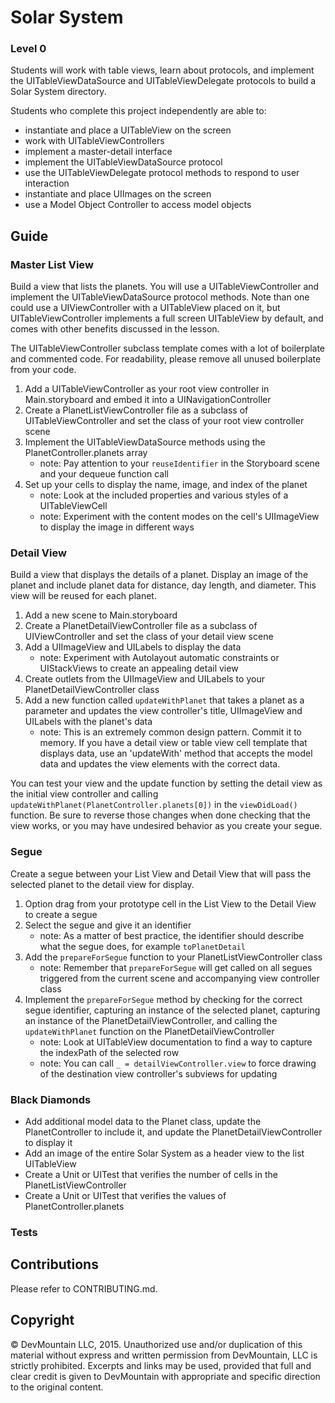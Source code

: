  # Solar System

### Level 0

Students will work with table views, learn about protocols, and implement the UITableViewDataSource and UITableViewDelegate protocols to build a Solar System directory.

Students who complete this project independently are able to:

* instantiate and place a UITableView on the screen
* work with UITableViewControllers
* implement a master-detail interface
* implement the UITableViewDataSource protocol
* use the UITableViewDelegate protocol methods to respond to user interaction
* instantiate and place UIImages on the screen
* use a Model Object Controller to access model objects

## Guide

### Master List View

Build a view that lists the planets. You will use a UITableViewController and implement the UITableViewDataSource protocol methods. Note than one could use a UIViewController with a UITableView placed on it, but UITableViewController implements a full screen UITableView by default, and comes with other benefits discussed in the lesson.

The UITableViewController subclass template comes with a lot of boilerplate and commented code. For readability, please remove all unused boilerplate from your code. 

1. Add a UITableViewController as your root view controller in Main.storyboard and embed it into a UINavigationController
2. Create a PlanetListViewController file as a subclass of UITableViewController and set the class of your root view controller scene
3. Implement the UITableViewDataSource methods using the PlanetController.planets array
    * note: Pay attention to your ```reuseIdentifier``` in the Storyboard scene and your dequeue function call
4. Set up your cells to display the name, image, and index of the planet 
    * note: Look at the included properties and various styles of a UITableViewCell
    * note: Experiment with the content modes on the cell's UIImageView to display the image in different ways


### Detail View

Build a view that displays the details of a planet. Display an image of the planet and include planet data for distance, day length, and diameter. This view will be reused for each planet. 

1. Add a new scene to Main.storyboard
2. Create a PlanetDetailViewController file as a subclass of UIViewController and set the class of your detail view scene
3. Add a UIImageView and UILabels to display the data
    * note: Experiment with Autolayout automatic constraints or UIStackViews to create an appealing detail view
4. Create outlets from the UIImageView and UILabels to your PlanetDetailViewController class
5. Add a new function called ```updateWithPlanet``` that takes a planet as a parameter and updates the view controller's title, UIImageView and UILabels with the planet's data
    * note: This is an extremely common design pattern. Commit it to memory. If you have a detail view or table view cell template that displays data, use an 'updateWith' method that accepts the model data and updates the view elements with the correct data.

You can test your view and the update function by setting the detail view as the initial view controller and calling ```updateWithPlanet(PlanetController.planets[0])``` in the ```viewDidLoad()``` function. Be sure to reverse those changes when done checking that the view works, or you may have undesired behavior as you create your segue.

### Segue

Create a segue between your List View and Detail View that will pass the selected planet to the detail view for display.

1. Option drag from your prototype cell in the List View to the Detail View to create a segue
2. Select the segue and give it an identifier
    * note: As a matter of best practice, the identifier should describe what the segue does, for example ```toPlanetDetail```
3. Add the ```prepareForSegue``` function to your PlanetListViewController class
    * note: Remember that ```prepareForSegue``` will get called on all segues triggered from the current scene and accompanying view controller class
4. Implement the ```prepareForSegue``` method by checking for the correct segue identifier, capturing an instance of the selected planet, capturing an instance of the PlanetDetailViewController, and calling the ```updateWithPlanet``` function on the PlanetDetailViewController
    * note: Look at UITableView documentation to find a way to capture the indexPath of the selected row
    * note: You can call ```_ = detailViewController.view``` to force drawing of the destination view controller's subviews for updating


### Black Diamonds

* Add additional model data to the Planet class, update the PlanetController to include it, and update the PlanetDetailViewController to display it
* Add an image of the entire Solar System as a header view to the list UITableView
* Create a Unit or UITest that verifies the number of cells in the PlanetListViewController
* Create a Unit or UITest that verifies the values of PlanetController.planets

### Tests

## Contributions

Please refer to CONTRIBUTING.md.

## Copyright

© DevMountain LLC, 2015. Unauthorized use and/or duplication of this material without express and written permission from DevMountain, LLC is strictly prohibited. Excerpts and links may be used, provided that full and clear credit is given to DevMountain with appropriate and specific direction to the original content.
